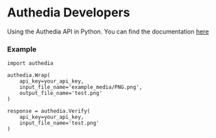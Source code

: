 # Authedia Developers
Using the Authedia API in Python. You can find the documentation [here](https://github.com/Authedia/Developers#documentation)

### Example
```
import authedia

authedia.Wrap(
    api_key=your_api_key,
    input_file_name='example_media/PNG.png',
    output_file_name='test.png'
)

response = authedia.Verify(
    api_key=your_api_key,
    input_file_name='test.png'
)
```

